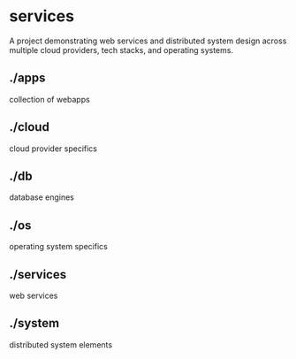 # services
A project demonstrating web services and distributed system design across multiple cloud providers, tech stacks, and operating systems.

## ./apps
collection of webapps

## ./cloud
cloud provider specifics

## ./db
database engines

## ./os
operating system specifics

## ./services
web services

## ./system
distributed system elements
